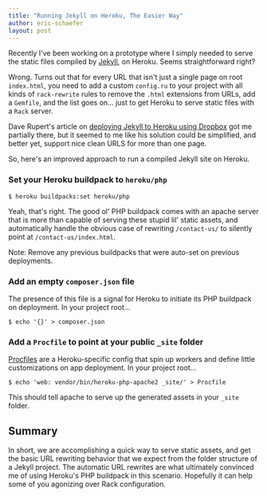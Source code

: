 ```yaml
---
title: "Running Jekyll on Heroku, The Easier Way"
author: eric-schaefer
layout: post
---
```


Recently I've been working on a prototype where I simply needed to serve the static files compiled by [Jekyll](https://jekyllrb.com/), on Heroku. Seems straightforward right?

Wrong. Turns out that for every URL that isn't just a single page on root `index.html`, you need to add a custom `config.ru` to your project with all kinds of `rack-rewrite` rules to remove the `.html` extensions from URLs, add a `Gemfile`, and the list goes on... just to get Heroku to serve static files with a `Rack` server.

Dave Rupert's article on [deploying Jekyll to Heroku using Dropbox](http://daverupert.com/2015/02/jekyll-heroku-dropbox/) got me partially there, but it seemed to me like his solution could be simplified, and better yet, support nice clean URLS for more than one page.

So, here's an improved approach to run a compiled Jekyll site on Heroku.

### Set your Heroku buildpack to `heroku/php`

```
$ heroku buildpacks:set heroku/php
```

Yeah, that's right. The good ol' PHP buildpack comes with an apache server that is more than capable of serving these stupid lil' static assets, and automatically handle the obvious case of rewriting `/contact-us/` to silently point at `/contact-us/index.html`.

Note: Remove any previous buildpacks that were auto-set on previous deployments.

### Add an empty `composer.json` file

The presence of this file is a signal for Heroku to initiate its PHP buildpack on deployment. In your project root...

```
$ echo '{}' > composer.json
```

### Add a `Procfile` to point at your public `_site` folder

[Procfiles](https://devcenter.heroku.com/articles/getting-started-with-php#define-a-procfile) are a Heroku-specific config that spin up workers and define little customizations on app deployment. In your project root...

```
$ echo 'web: vendor/bin/heroku-php-apache2 _site/' > Procfile
```

This should tell apache to serve up the generated assets in your `_site` folder.

## Summary

In short, we are accomplishing a quick way to serve static assets, and get the basic URL rewriting behavior that we expect from the folder structure of a Jekyll project. The automatic URL rewrites are what ultimately convinced me of using Heroku's PHP buildpack in this scenario. Hopefully it can help some of you agonizing over Rack configuration.
